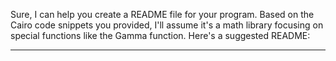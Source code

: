 Sure, I can help you create a README file for your program. Based on the Cairo code snippets you provided, I'll assume it's a math library focusing on special functions like the Gamma function. Here's a suggested README:

---

